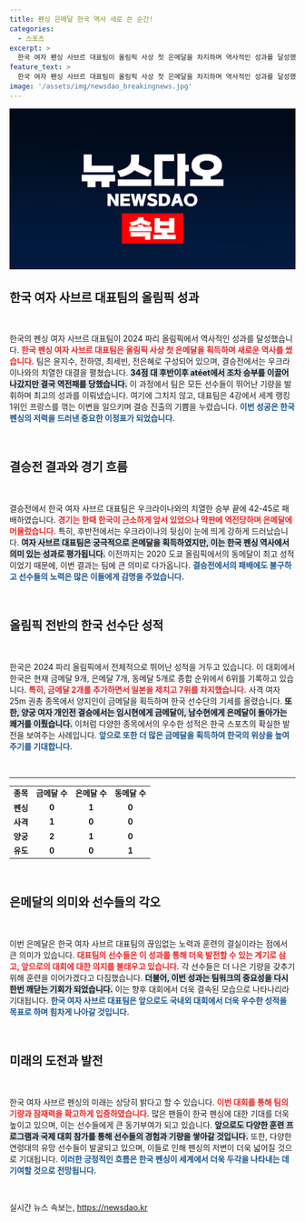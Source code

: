 ```yaml
---
title: 펜싱 은메달 한국 역사 새로 쓴 순간!
categories:
  - 스포츠
excerpt: >
  한국 여자 펜싱 사브르 대표팀이 올림픽 사상 첫 은메달을 차지하며 역사적인 성과를 달성했습니다! 결승에서 아쉽게 패배했지만, 4강전에서 세계 1위 프랑스에 충격 승리를 이끌어낸 그들의 여정을 놓치지 마세요!
feature_text: >
  한국 여자 펜싱 사브르 대표팀이 올림픽 사상 첫 은메달을 차지하며 역사적인 성과를 달성했습니다! 결승에서 아쉽게 패배했지만, 4강전에서 세계 1위 프랑스에 충격 승리를 이끌어낸 그들의 여정을 놓치지 마세요!
image: '/assets/img/newsdao_breakingnews.jpg'
---
```


<p><img src="/assets/img/newsdao_breakingnews.jpg" alt="pcversion 속보" /></p>

<h2 data-ke-size="size26">한국 여자 사브르 대표팀의 올림픽 성과</h2>

<p data-ke-size="size16">&nbsp;</p>

<p>한국의 펜싱 여자 사브르 대표팀이 2024 파리 올림픽에서 역사적인 성과를 달성했습니다. <b><span style="color: #ee2323;">한국 펜싱 여자 사브르 대표팀은 올림픽 사상 첫 은메달을 획득하며 새로운 역사를 썼습니다.</span></b> 팀은 윤지수, 전하영, 최세빈, 전은혜로 구성되어 있으며, 결승전에서는 우크라이나와의 치열한 대결을 펼쳤습니다. <b><span style="background-color: #21538527;">34점 대 후반이후 atéet에서 조차 승부를 이끌어 나갔지만 결국 역전패를 당했습니다.</span></b> 이 과정에서 팀은 모든 선수들이 뛰어난 기량을 발휘하며 최고의 성과를 이뤄냈습니다. 여기에 그치지 않고, 대표팀은 4강에서 세계 랭킹 1위인 프랑스를 꺾는 이변을 일으키며 결승 진출의 기쁨을 누렸습니다. <b><span style="color: #1a5490;">이번 성공은 한국 펜싱의 저력을 드러낸 중요한 이정표가 되었습니다.</span></b></p>

<p data-ke-size="size16">&nbsp;</p>

<h2 data-ke-size="size26">결승전 결과와 경기 흐름</h2>

<p data-ke-size="size16">&nbsp;</p>

<p>결승전에서 한국 여자 사브르 대표팀은 우크라이나와의 치열한 승부 끝에 42-45로 패배하였습니다. <b><span style="color: #ee2323;">경기는 한때 한국이 근소하게 앞서 있었으나 막판에 역전당하며 은메달에 머물렀습니다.</span></b> 특히, 후반전에서는 우크라이나의 뒷심이 눈에 띄게 강하게 드러났습니다. <b><span style="background-color: #21538527;">여자 사브르 대표팀은 궁극적으로 은메달을 획득하였지만, 이는 한국 펜싱 역사에서 의미 있는 성과로 평가됩니다.</span></b> 이전까지는 2020 도쿄 올림픽에서의 동메달이 최고 성적이었기 때문에, 이번 결과는 팀에 큰 의미로 다가옵니다. <b><span style="color: #1a5490;">결승전에서의 패배에도 불구하고 선수들의 노력은 많은 이들에게 감명을 주었습니다.</span></b></p>

<p data-ke-size="size16">&nbsp;</p>

<h2 data-ke-size="size26">올림픽 전반의 한국 선수단 성적</h2>

<p data-ke-size="size16">&nbsp;</p>

<p>한국은 2024 파리 올림픽에서 전체적으로 뛰어난 성적을 거두고 있습니다. 이 대회에서 한국은 현재 금메달 9개, 은메달 7개, 동메달 5개로 종합 순위에서 6위를 기록하고 있습니다. <b><span style="color: #ee2323;">특히, 금메달 2개를 추가하면서 일본을 제치고 7위를 차지했습니다.</span></b> 사격 여자 25m 권총 종목에서 양지인이 금메달을 획득하며 한국 선수단의 기세를 올렸습니다. <b><span style="background-color: #21538527;">또한, 양궁 여자 개인전 결승에서는 임시현에게 금메달이, 남수현에게 은메달이 돌아가는 쾌거를 이뤘습니다.</span></b> 이처럼 다양한 종목에서의 우수한 성적은 한국 스포츠의 확실한 발전을 보여주는 사례입니다. <b><span style="color: #1a5490;">앞으로 또한 더 많은 금메달을 획득하여 한국의 위상을 높여주기를 기대합니다.</span></b></p>

<p data-ke-size="size16">&nbsp;</p>

<hr>

<table style="width:100%; border-collapse: collapse;">
<tr>
<td style="text-align: center; height: 17px;"><b>종목</b></td>
<td style="text-align: center; height: 17px;"><b>금메달 수</b></td>
<td style="text-align: center; height: 17px;"><b>은메달 수</b></td>
<td style="text-align: center; height: 17px;"><b>동메달 수</b></td>
</tr>
<tr>
<td style="text-align: center; height: 17px;"><b>펜싱</b></td>
<td style="text-align: center; height: 17px;"><b>0</b></td>
<td style="text-align: center; height: 17px;"><b>1</b></td>
<td style="text-align: center; height: 17px;"><b>0</b></td>
</tr>
<tr>
<td style="text-align: center; height: 17px;"><b>사격</b></td>
<td style="text-align: center; height: 17px;"><b>1</b></td>
<td style="text-align: center; height: 17px;"><b>0</b></td>
<td style="text-align: center; height: 17px;"><b>0</b></td>
</tr>
<tr>
<td style="text-align: center; height: 17px;"><b>양궁</b></td>
<td style="text-align: center; height: 17px;"><b>2</b></td>
<td style="text-align: center; height: 17px;"><b>1</b></td>
<td style="text-align: center; height: 17px;"><b>0</b></td>
</tr>
<tr>
<td style="text-align: center; height: 17px;"><b>유도</b></td>
<td style="text-align: center; height: 17px;"><b>0</b></td>
<td style="text-align: center; height: 17px;"><b>0</b></td>
<td style="text-align: center; height: 17px;"><b>1</b></td>
</tr>
</table>

<p data-ke-size="size16">&nbsp;</p>

<h2 data-ke-size="size26">은메달의 의미와 선수들의 각오</h2>

<p data-ke-size="size16">&nbsp;</p>

<p>이번 은메달은 한국 여자 사브르 대표팀의 끊임없는 노력과 훈련의 결실이라는 점에서 큰 의미가 있습니다. <b><span style="color: #ee2323;">대표팀의 선수들은 이 성과를 통해 더욱 발전할 수 있는 계기로 삼고, 앞으로의 대회에 대한 의지를 불태우고 있습니다.</span></b> 각 선수들은 더 나은 기량을 갖추기 위해 훈련을 이어가겠다고 다짐했습니다. <b><span style="background-color: #21538527;">더불어, 이번 성과는 팀워크의 중요성을 다시 한번 깨닫는 기회가 되었습니다.</span></b> 이는 향후 대회에서 더욱 결속된 모습으로 나타나리라 기대됩니다. <b><span style="color: #1a5490;">한국 여자 사브르 대표팀은 앞으로도 국내외 대회에서 더욱 우수한 성적을 목표로 하며 힘차게 나아갈 것입니다.</span></b></p>

<p data-ke-size="size16">&nbsp;</p>

<h2 data-ke-size="size26">미래의 도전과 발전</h2>

<p data-ke-size="size16">&nbsp;</p>

<p>한국 여자 사브르 펜싱의 미래는 상당히 밝다고 할 수 있습니다. <b><span style="color: #ee2323;">이번 대회를 통해 팀의 기량과 잠재력을 확고하게 입증하였습니다.</span></b> 많은 팬들이 한국 펜싱에 대한 기대를 더욱 높이고 있으며, 이는 선수들에게 큰 동기부여가 되고 있습니다. <b><span style="background-color: #21538527;">앞으로도 다양한 훈련 프로그램과 국제 대회 참가를 통해 선수들의 경험과 기량을 쌓아갈 것입니다.</span></b> 또한, 다양한 연령대의 유망 선수들이 발굴되고 있으며, 이들로 인해 펜싱의 저변이 더욱 넓어질 것으로 기대됩니다. <b><span style="color: #1a5490;">이러한 긍정적인 흐름은 한국 펜싱이 세계에서 더욱 두각을 나타내는 데 기여할 것으로 전망됩니다.</span></b></p>

<p data-ke-size="size16">&nbsp;</p>
실시간 뉴스 속보는, <a href="https://newsdao.kr" rel="dofollow">https://newsdao.kr</a>


